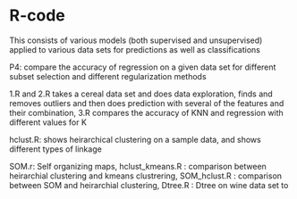 # R-code
This consists of various models (both supervised and unsupervised) applied to various data sets for predictions as well as classifications

P4:
compare the accuracy of regression on a given data set for different subset selection and different regularization methods

1.R and 2.R takes a cereal data set and does data exploration, finds and removes outliers and then does prediction with several of the features and their combination,
3.R compares the accuracy of KNN and regression with different values for K

hclust.R: shows heirarchical clustering on a sample data, and shows different types of linkage

SOM.r: Self organizing maps, hclust_kmeans.R : comparison between heirarchial clustering and kmeans clustrering, SOM_hclust.R : comparison between SOM and heirarchial clustering, Dtree.R : Dtree on wine data set to 
